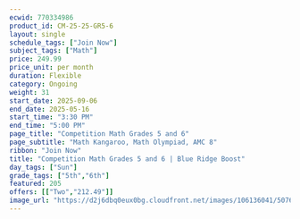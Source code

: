 ```yaml
---
ecwid: 770334986
product_id: CM-25-25-GR5-6
layout: single
schedule_tags: ["Join Now"]
subject_tags: ["Math"]
price: 249.99
price_unit: per month
duration: Flexible
category: Ongoing
weight: 31
start_date: 2025-09-06
end_date: 2025-05-16
start_time: "3:30 PM"
end_time: "5:00 PM"
page_title: "Competition Math Grades 5 and 6"
page_subtitle: "Math Kangaroo, Math Olympiad, AMC 8"
ribbon: "Join Now"
title: "Competition Math Grades 5 and 6 | Blue Ridge Boost"
day_tags: ["Sun"]
grade_tags: ["5th","6th"]
featured: 205
offers: [["Two","212.49"]]
image_url: "https://d2j6dbq0eux0bg.cloudfront.net/images/106136041/5076141200.png"
---
```

